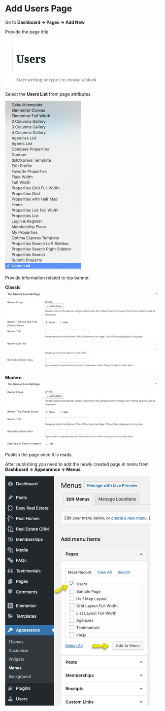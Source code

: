 # Add Users Page

Go to **Dashboard → Pages → Add New**

Provide the page title 

![Add Users Page](images/create-pages/add-user-page.png)

Select the **Users List** from page attributes.

![Select User Listing Template](images/create-pages/user-listing-template.png)

Provide information related to top banner.

**Classic**
![Banner Area Settings](images/add-content/top-banner-area-settings.png)

**Modern**
![Banner Area Settings](images/add-content/top-banner-area-settings-mod.png)

Publish the page once it is ready.

After publishing you need to add the newly created page in menu from **Dashboard → Appearance → Menus**.

![Add User Page Menu](images/create-pages/add-user-page-menu.png)
